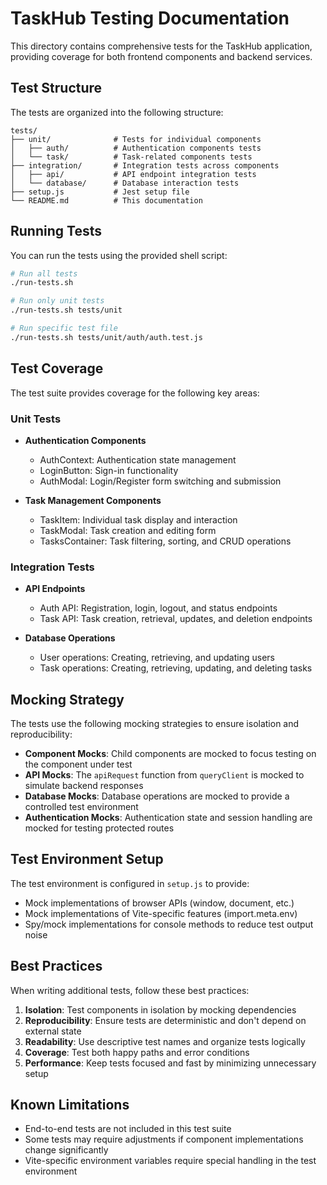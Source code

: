 # TaskHub Testing Documentation

This directory contains comprehensive tests for the TaskHub application, providing coverage for both frontend components and backend services.

## Test Structure

The tests are organized into the following structure:

```
tests/
├── unit/              # Tests for individual components
│   ├── auth/          # Authentication components tests
│   └── task/          # Task-related components tests
├── integration/       # Integration tests across components
│   ├── api/           # API endpoint integration tests
│   └── database/      # Database interaction tests
├── setup.js           # Jest setup file
└── README.md          # This documentation
```

## Running Tests

You can run the tests using the provided shell script:

```bash
# Run all tests
./run-tests.sh

# Run only unit tests
./run-tests.sh tests/unit

# Run specific test file
./run-tests.sh tests/unit/auth/auth.test.js
```

## Test Coverage

The test suite provides coverage for the following key areas:

### Unit Tests

- **Authentication Components**
  - AuthContext: Authentication state management
  - LoginButton: Sign-in functionality
  - AuthModal: Login/Register form switching and submission

- **Task Management Components**
  - TaskItem: Individual task display and interaction
  - TaskModal: Task creation and editing form
  - TasksContainer: Task filtering, sorting, and CRUD operations

### Integration Tests

- **API Endpoints**
  - Auth API: Registration, login, logout, and status endpoints
  - Task API: Task creation, retrieval, updates, and deletion endpoints

- **Database Operations**
  - User operations: Creating, retrieving, and updating users
  - Task operations: Creating, retrieving, updating, and deleting tasks

## Mocking Strategy

The tests use the following mocking strategies to ensure isolation and reproducibility:

- **Component Mocks**: Child components are mocked to focus testing on the component under test
- **API Mocks**: The `apiRequest` function from `queryClient` is mocked to simulate backend responses
- **Database Mocks**: Database operations are mocked to provide a controlled test environment
- **Authentication Mocks**: Authentication state and session handling are mocked for testing protected routes

## Test Environment Setup

The test environment is configured in `setup.js` to provide:

- Mock implementations of browser APIs (window, document, etc.)
- Mock implementations of Vite-specific features (import.meta.env)
- Spy/mock implementations for console methods to reduce test output noise

## Best Practices

When writing additional tests, follow these best practices:

1. **Isolation**: Test components in isolation by mocking dependencies
2. **Reproducibility**: Ensure tests are deterministic and don't depend on external state
3. **Readability**: Use descriptive test names and organize tests logically
4. **Coverage**: Test both happy paths and error conditions
5. **Performance**: Keep tests focused and fast by minimizing unnecessary setup

## Known Limitations

- End-to-end tests are not included in this test suite
- Some tests may require adjustments if component implementations change significantly
- Vite-specific environment variables require special handling in the test environment